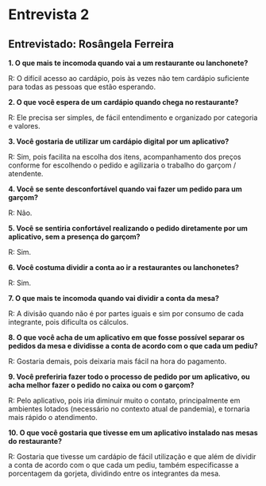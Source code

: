 # Entrevista 2

## Entrevistado: Rosângela Ferreira

**1. O que mais te incomoda quando vai a um restaurante ou lanchonete?**

R: O difícil acesso ao cardápio, pois às vezes não tem cardápio suficiente para todas as pessoas que estão esperando.

**2. O que você espera de um cardápio quando chega no restaurante?**

R: Ele precisa ser simples, de fácil entendimento e organizado por categoria e valores.

**3. Você gostaria de utilizar um cardápio digital por um aplicativo?**

R: Sim, pois facilita na escolha dos itens, acompanhamento dos preços conforme for escolhendo o pedido e agilizaria o trabalho do garçom / atendente.

**4. Você se sente desconfortável quando vai fazer um pedido para um garçom?**

R: Não.

**5. Você se sentiria confortável realizando o pedido diretamente por um aplicativo, sem a presença do garçom?**

R: Sim.

**6. Você costuma dividir a conta ao ir a restaurantes ou lanchonetes?**

R: Sim.

**7. O que mais te incomoda quando vai dividir a conta da mesa?**

R: A divisão quando não é por partes iguais e sim por consumo de cada integrante, pois dificulta os cálculos.

**8. O que você acha de um aplicativo em que fosse possível separar os pedidos da mesa e dividisse a conta de acordo com o que cada um pediu?**

R: Gostaria demais, pois deixaria mais fácil na hora do pagamento.

**9. Você preferiria fazer todo o processo de pedido por um aplicativo, ou acha melhor fazer o pedido no caixa ou com o garçom?**

R: Pelo aplicativo, pois iria diminuir muito o contato, principalmente em ambientes lotados (necessário no contexto atual de pandemia), e tornaria mais rápido o atendimento.

**10. O que você gostaria que tivesse em um aplicativo instalado nas mesas do restaurante?**

R: Gostaria que tivesse um cardápio de fácil utilização e que além de dividir a conta de acordo com o que cada um pediu, também especificasse a porcentagem da gorjeta, dividindo entre os integrantes da mesa.
